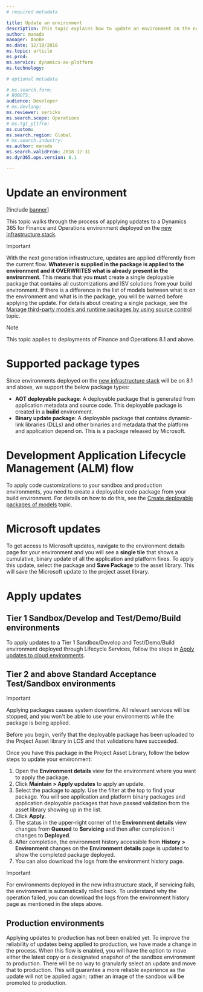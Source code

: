 ```yaml
---
# required metadata

title: Update an environment
description: This topic explains how to update an environment on the new infrastructure stack.
author: manado
manager: AnnBe
ms.date: 12/10/2018
ms.topic: article
ms.prod: 
ms.service: dynamics-ax-platform
ms.technology: 

# optional metadata

# ms.search.form: 
# ROBOTS: 
audience: Developer
# ms.devlang: 
ms.reviewer: sericks
ms.search.scope: Operations
# ms.tgt_pltfrm: 
ms.custom: 
ms.search.region: Global
# ms.search.industry: 
ms.author: manado
ms.search.validFrom: 2018-12-31
ms.dyn365.ops.version: 8.1

---
```


# Update an environment

[!include [banner](../includes/banner.md)]

This topic walks through the process of applying updates to a Dynamics 365 for Finance and Operations environment deployed on the [new infrastructure stack](https://go.microsoft.com/fwlink/?linkid=2044792&amp;clcid=0x409).

> [!IMPORTANT]
> With the next generation infrastructure, updates are applied differently from the current flow. **Whatever is supplied in the package is applied to the environment and it OVERWRITES what is already present in the environment**. This means that you **must** create a single deployable package that contains all customizations and ISV solutions from your build environment. If there is a difference in the list of models between what is on the environment and what is in the package, you will be warned before applying the update. For details about creating a single package, see the [Manage third-party models and runtime packages by using source control](../dev-tools/manage-runtime-packages.md) topic.

> [!Note] 
> This topic applies to deployments of Finance and Operations 8.1 and above.

# Supported package types
Since environments deployed on the [new infrastructure stack](https://go.microsoft.com/fwlink/?linkid=2044792&amp;clcid=0x409) will be on 8.1 and above, we support the below package types:

- **AOT deployable package**: A deployable package that is generated from application metadata and source code. This deployable package is created in a **build** environment.
- **Binary update package**: A deployable package that contains dynamic-link libraries (DLLs) and other binaries and metadata that the platform and application depend on. This is a package released by Microsoft.

# Development Application Lifecycle Management (ALM) flow
To apply code customizations to your sandbox and production environments, you need to create a deployable code package from your build environment. For details on how to do this, see the [Create deployable packages of models](create-apply-deployable-package.md) topic.

# Microsoft updates
To get access to Microsoft updates, navigate to the environment details page for your environment and you will see a **single tile** that shows a cumulative, binary update of all the application and platform fixes. To apply this update, select the package and **Save Package** to the asset library. This will save the Microsoft update to the project asset library.

# Apply updates

## Tier 1 Sandbox/Develop and Test/Demo/Build environments

To apply updates to a Tier 1 Sandbox/Develop and Test/Demo/Build environment deployed through Lifecycle Services, follow the steps in  [Apply updates to cloud environments](apply-deployable-package-system.md).

## Tier 2 and above Standard Acceptance Test/Sandbox environments

> [!IMPORTANT]
> Applying packages causes system downtime. All relevant services will be stopped, and you won't be able to use your environments while the package is being applied.

Before you begin, verify that the deployable package has been uploaded to the Project Asset library in LCS and that validations have succeeded.

Once you have this package in the Project Asset Library, follow the below steps to update your environment:

1. Open the **Environment details** view for the environment where you want to apply the package.
2. Click **Maintain > Apply updates** to apply an update.
3. Select the package to apply. Use the filter at the top to find your package. You will see application and platform binary packages and application deployable packages that have passed validation from the asset library showing up in the list.
4. Click **Apply**.
5. The status in the upper-right corner of the **Environment details** view changes from **Queued** to **Servicing** and then after completion it changes to **Deployed**.
6. After completion, the environment history accessible from **History > Environment** changes on the **Environment details** page is updated to show the completed package deployed.
7. You can also download the logs from the environment history page.

> [!IMPORTANT]
> For environments deployed in the new infrastructure stack, if servicing fails, the environment is automatically rolled back. To understand why the operation failed, you can download the logs from the environment history page as mentioned in the steps above.

## Production environments
Applying updates to production has not been enabled yet. To improve the reliability of updates being applied to production, we have made a change in the process. When this flow is enabled, you will have the option to move either the latest copy or a designated snapshot of the sandbox environment to production. There will be no way to granularly select an update and move that to production. This will guarantee a more reliable experience as the update will not be applied again; rather an image of the sandbox will be promoted to production.

